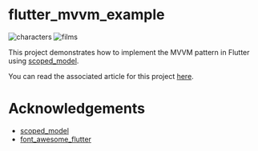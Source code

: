# flutter_mvvm_example

![characters](https://www.codeproject.com/KB/mobile/1257076/characters.png) ![films](https://www.codeproject.com/KB/mobile/1257076/films.png)

This project demonstrates how to implement the MVVM pattern in Flutter using [scoped_model](https://pub.dartlang.org/packages/scoped_model).

You can read the associated article for this project [here](https://www.codeproject.com/Articles/1257076/MVVM-in-Flutter-using-ScopedModel).

# Acknowledgements
- [scoped_model](https://pub.dartlang.org/packages/scoped_model)
- [font_awesome_flutter](https://pub.dartlang.org/packages/font_awesome_flutter)
